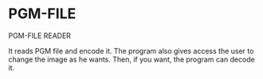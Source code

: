 # PGM-FILE
PGM-FILE READER

It reads PGM file and encode it. The program also gives access the user to change the image as he wants.
Then, if you want, the program can decode it.
